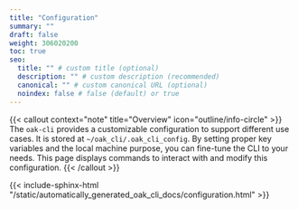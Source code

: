 ```yaml
---
title: "Configuration"
summary: ""
draft: false
weight: 306020200
toc: true
seo:
  title: "" # custom title (optional)
  description: "" # custom description (recommended)
  canonical: "" # custom canonical URL (optional)
  noindex: false # false (default) or true
---
```


{{< callout context="note" title="Overview" icon="outline/info-circle" >}}
  The `oak-cli` provides a customizable configuration to support different use cases.
  It is stored at `~/oak_cli/.oak_cli_config`.
  By setting proper key variables and the local machine purpose, you can fine-tune the CLI to your needs.
  This page displays commands to interact with and modify this configuration.
{{< /callout >}}

{{< include-sphinx-html "/static/automatically_generated_oak_cli_docs/configuration.html" >}}
